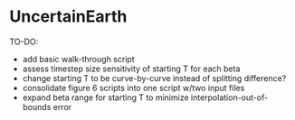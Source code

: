 # UncertainEarth

TO-DO:
* add basic walk-through script
* assess timestep size sensitivity of starting T for each beta
* change starting T to be curve-by-curve instead of splitting difference?
* consolidate figure 6 scripts into one script w/two input files
* expand beta range for starting T to minimize interpolation-out-of-bounds error
